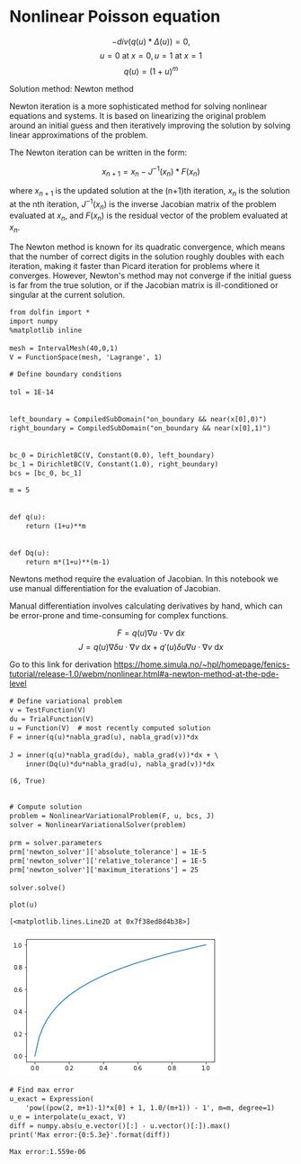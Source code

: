 # Nonlinear Poisson equation 

$$-div(q(u)*\Delta(u)) = 0,$$
$$u = 0\text{ at }x=0, u=1\text{ at }x=1$$
$$q(u) = (1+u)^m$$

Solution method: Newton method

Newton iteration is a more sophisticated method for solving nonlinear equations and systems. It is based on linearizing the original problem around an initial guess and then iteratively improving the solution by solving linear approximations of the problem.

The Newton iteration can be written in the form:

$$x_{n+1} = x_n - J^{-1}(x_n) * F(x_n)$$

where $x_{n+1}$ is the updated solution at the (n+1)th iteration, $x_n$ is the solution at the nth iteration, $J^{-1}(x_n)$ is the inverse Jacobian matrix of the problem evaluated at $x_n$, and $F(x_n)$ is the residual vector of the problem evaluated at $x_n$.

The Newton method is known for its quadratic convergence, which means that the number of correct digits in the solution roughly doubles with each iteration, making it faster than Picard iteration for problems where it converges. However, Newton's method may not converge if the initial guess is far from the true solution, or if the Jacobian matrix is ill-conditioned or singular at the current solution.


```
from dolfin import *
import numpy
%matplotlib inline

mesh = IntervalMesh(40,0,1)
V = FunctionSpace(mesh, 'Lagrange', 1)
```


```
# Define boundary conditions

tol = 1E-14


left_boundary = CompiledSubDomain("on_boundary && near(x[0],0)")
right_boundary = CompiledSubDomain("on_boundary && near(x[0],1)")


bc_0 = DirichletBC(V, Constant(0.0), left_boundary)
bc_1 = DirichletBC(V, Constant(1.0), right_boundary)
bcs = [bc_0, bc_1]
```


```
m = 5


def q(u):
    return (1+u)**m


def Dq(u):
    return m*(1+u)**(m-1)
```

Newtons method require the evaluation of Jacobian. In this notebook we use manual differentiation for the evaluation of Jacobian.

Manual differentiation involves calculating derivatives by hand, which can be error-prone and time-consuming for complex functions.

$$F=q(u)\nabla u \cdot \nabla v\ \mathrm{d}x$$
$$J = q(u)\nabla \delta u \cdot \nabla v\ \mathrm{d}x + q'(u)\delta u\nabla u \cdot \nabla v\ \mathrm{d}x$$

Go to this link for derivation
https://home.simula.no/~hpl/homepage/fenics-tutorial/release-1.0/webm/nonlinear.html#a-newton-method-at-the-pde-level


```
# Define variational problem
v = TestFunction(V)
du = TrialFunction(V)
u = Function(V)  # most recently computed solution
F = inner(q(u)*nabla_grad(u), nabla_grad(v))*dx

J = inner(q(u)*nabla_grad(du), nabla_grad(v))*dx + \
    inner(Dq(u)*du*nabla_grad(u), nabla_grad(v))*dx
```




    (6, True)




```

# Compute solution
problem = NonlinearVariationalProblem(F, u, bcs, J)
solver = NonlinearVariationalSolver(problem)

prm = solver.parameters
prm['newton_solver']['absolute_tolerance'] = 1E-5
prm['newton_solver']['relative_tolerance'] = 1E-5
prm['newton_solver']['maximum_iterations'] = 25

solver.solve()
```


```
plot(u)
```




    [<matplotlib.lines.Line2D at 0x7f38ed8d4b38>]




    
![png](3_non_linear_poisson_newton_manual_diff_files/3_non_linear_poisson_newton_manual_diff_7_1.png)
    



```
# Find max error
u_exact = Expression(
    'pow((pow(2, m+1)-1)*x[0] + 1, 1.0/(m+1)) - 1', m=m, degree=1)
u_e = interpolate(u_exact, V)
diff = numpy.abs(u_e.vector()[:] - u.vector()[:]).max()
print('Max error:{0:5.3e}'.format(diff))
```

    Max error:1.559e-06



```

```


```

```

